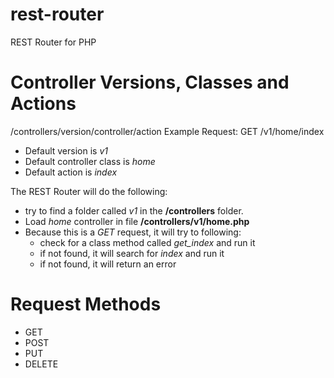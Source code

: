 # rest-router
REST Router for PHP

# Controller Versions, Classes and Actions
/controllers/version/controller/action
Example Request: GET /v1/home/index

* Default version is *v1*
* Default controller class is *home*
* Default action is *index*

The REST Router will do the following:
* try to find a folder called *v1* in the **/controllers** folder.
* Load *home* controller in file **/controllers/v1/home.php**
* Because this is a *GET* request, it will try to following:
  * check for a class method called *get_index* and run it
  * if not found, it will search for *index* and run it
  * if not found, it will return an error


# Request Methods
* GET
* POST
* PUT
* DELETE
